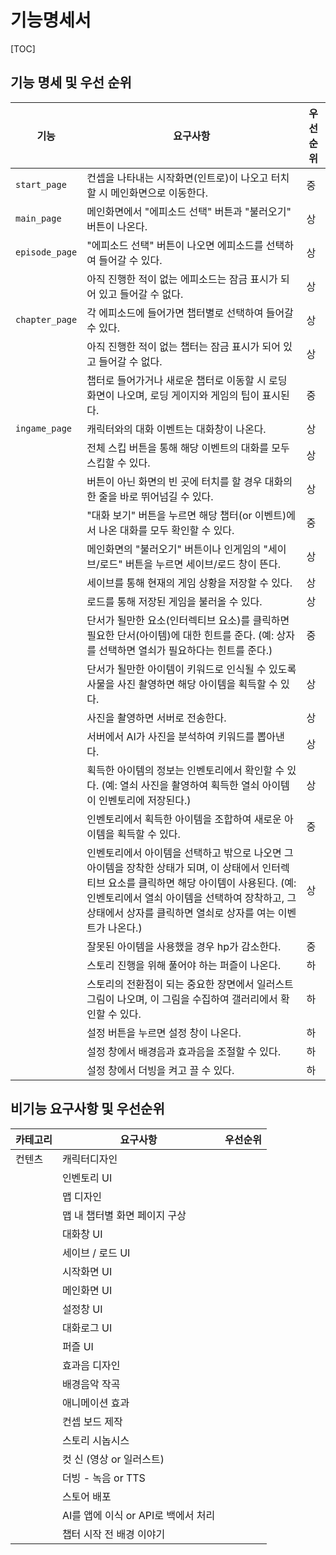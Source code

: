 # 기능명세서



[TOC]

## 기능 명세 및 우선 순위

| 기능           | 요구사항                                                     | 우선순위 |
| -------------- | ------------------------------------------------------------ | -------- |
| `start_page`   | 컨셉을 나타내는 시작화면(인트로)이 나오고 터치할 시 메인화면으로 이동한다. | 중       |
| `main_page`    | 메인화면에서 "에피소드 선택" 버튼과 "불러오기" 버튼이 나온다. | 상       |
| `episode_page` | "에피소드 선택" 버튼이 나오면 에피소드를 선택하여 들어갈 수 있다. | 상       |
|                | 아직 진행한 적이 없는 에피소드는 잠금 표시가 되어 있고 들어갈 수 없다. | 상       |
| `chapter_page` | 각 에피소드에 들어가면 챕터별로 선택하여 들어갈 수 있다.     | 상       |
|                | 아직 진행한 적이 없는 챕터는 잠금 표시가 되어 있고 들어갈 수 없다. | 상       |
|                | 챕터로 들어가거나 새로운 챕터로 이동할 시 로딩 화면이 나오며, 로딩 게이지와 게임의 팁이 표시된다. | 중       |
| `ingame_page`  | 캐릭터와의 대화 이벤트는 대화창이 나온다.                    | 상       |
|                | 전체 스킵 버튼을 통해 해당 이벤트의 대화를 모두 스킵할 수 있다. | 상       |
|                | 버튼이 아닌 화면의 빈 곳에 터치를 할 경우 대화의 한 줄을 바로 뛰어넘길 수 있다. | 상       |
|                | "대화 보기" 버튼을 누르면 해당 챕터(or 이벤트)에서 나온 대화를 모두 확인할 수 있다. | 중       |
|                | 메인화면의 "불러오기" 버튼이나 인게임의 "세이브/로드" 버튼을 누르면 세이브/로드 창이 뜬다. | 상       |
|                | 세이브를 통해 현재의 게임 상황을 저장할 수 있다.             | 상       |
|                | 로드를 통해 저장된 게임을 불러올 수 있다.                    | 상       |
|                | 단서가 될만한 요소(인터렉티브 요소)를 클릭하면 필요한 단서(아이템)에 대한 힌트를 준다. (예: 상자를 선택하면 열쇠가 필요하다는 힌트를 준다.) | 중       |
|                | 단서가 될만한 아이템이 키워드로 인식될 수 있도록 사물을 사진 촬영하면 해당 아이템을 획득할 수 있다. | 상       |
|                | 사진을 촬영하면 서버로 전송한다.                             | 상       |
|                | 서버에서 AI가 사진을 분석하여 키워드를 뽑아낸다.             | 상       |
|                | 획득한 아이템의 정보는 인벤토리에서 확인할 수 있다. (예: 열쇠 사진을 촬영하여 획득한 열쇠 아이템이 인벤토리에 저장된다.) | 상       |
|                | 인벤토리에서 획득한 아이템을 조합하여 새로운 아이템을 획득할 수 있다. | 중       |
|                | 인벤토리에서 아이템을 선택하고 밖으로 나오면 그 아이템을 장착한 상태가 되며, 이 상태에서 인터렉티브 요소를 클릭하면 해당 아이템이 사용된다. (예: 인벤토리에서 열쇠 아이템을 선택하여 장착하고, 그 상태에서 상자를 클릭하면 열쇠로 상자를 여는 이벤트가 나온다.) | 상       |
|                | 잘못된 아이템을 사용했을 경우 hp가 감소한다.                 | 중       |
|                | 스토리 진행을 위해 풀어야 하는 퍼즐이 나온다.                | 하       |
|                | 스토리의 전환점이 되는 중요한 장면에서 일러스트 그림이 나오며, 이 그림을 수집하여 갤러리에서 확인할 수 있다. | 하       |
|                | 설정 버튼을 누르면 설정 창이 나온다.                         | 하       |
|                | 설정 창에서 배경음과 효과음을 조절할 수 있다.                | 하       |
|                | 설정 창에서 더빙을 켜고 끌 수 있다.                          | 하       |



## 비기능 요구사항 및 우선순위

| 카테고리 | 요구사항                            | 우선순위 |
| -------- | ----------------------------------- | -------- |
| 컨텐츠   | 캐릭터디자인                        |          |
|          | 인벤토리 UI                         |          |
|          | 맵 디자인                           |          |
|          | 맵 내 챕터별 화면 페이지 구상       |          |
|          | 대화창 UI                           |          |
|          | 세이브 / 로드 UI                    |          |
|          | 시작화면 UI                         |          |
|          | 메인화면 UI                         |          |
|          | 설정창 UI                           |          |
|          | 대화로그 UI                         |          |
|          | 퍼즐 UI                             |          |
|          | 효과음 디자인                       |          |
|          | 배경음악 작곡                       |          |
|          | 애니메이션 효과                     |          |
|          | 컨셉 보드 제작                      |          |
|          | 스토리 시놉시스                     |          |
|          | 컷 신 (영상 or 일러스트)            |          |
|          | 더빙 - 녹음 or TTS                  |          |
|          | 스토어 배포                         |          |
|          | AI를 앱에 이식 or API로 백에서 처리 |          |
|          | 챕터 시작 전 배경 이야기            |          |

